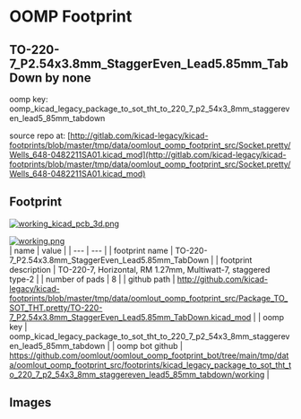 # OOMP Footprint  
## TO-220-7_P2.54x3.8mm_StaggerEven_Lead5.85mm_TabDown  by none  
  
oomp key: oomp_kicad_legacy_package_to_sot_tht_to_220_7_p2_54x3_8mm_staggereven_lead5_85mm_tabdown  
  
source repo at: [http://gitlab.com/kicad-legacy/kicad-footprints/blob/master/tmp/data/oomlout_oomp_footprint_src/Socket.pretty/Wells_648-0482211SA01.kicad_mod](http://gitlab.com/kicad-legacy/kicad-footprints/blob/master/tmp/data/oomlout_oomp_footprint_src/Socket.pretty/Wells_648-0482211SA01.kicad_mod)  
## Footprint  
  
[![working_kicad_pcb_3d.png](working_kicad_pcb_3d_600.png)](working_kicad_pcb_3d.png)  
  
[![working.png](working_600.png)](working.png)  
| name | value | 
| --- | --- | 
| footprint name | TO-220-7_P2.54x3.8mm_StaggerEven_Lead5.85mm_TabDown | 
| footprint description | TO-220-7, Horizontal, RM 1.27mm, Multiwatt-7, staggered type-2 | 
| number of pads | 8 | 
| github path | http://github.com/kicad-legacy/kicad-footprints/blob/master/tmp/data/oomlout_oomp_footprint_src/Package_TO_SOT_THT.pretty/TO-220-7_P2.54x3.8mm_StaggerEven_Lead5.85mm_TabDown.kicad_mod | 
| oomp key | oomp_kicad_legacy_package_to_sot_tht_to_220_7_p2_54x3_8mm_staggereven_lead5_85mm_tabdown | 
| oomp bot github | https://github.com/oomlout/oomlout_oomp_footprint_bot/tree/main/tmp/data/oomlout_oomp_footprint_src/footprints/kicad_legacy_package_to_sot_tht_to_220_7_p2_54x3_8mm_staggereven_lead5_85mm_tabdown/working | 
## Images  
